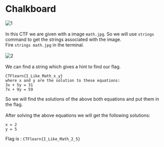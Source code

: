 # Chalkboard
![1](https://user-images.githubusercontent.com/56958135/104117253-d1a48100-5345-11eb-9be2-e9111a2b8965.png)
<br><br>
In this CTF we are given with a image `math.jpg`. So we will use `strings` command to get the strings associated with the image.
<br>
Fire `strings math.jpg` in the terminal.
<br><br>
![2](https://user-images.githubusercontent.com/56958135/104117254-d36e4480-5345-11eb-8802-8ddee34850ac.png)
<br><br>
We can find a string which gives a hint to find our flag.
```
CTFlearn{I_Like_Math_x_y}
where x and y are the solution to these equations:
3x + 5y = 31
7x + 9y = 59
```
So we will find the solutions of the above both equations and put them in the flag.
<br><br>
After solving the above equations we will get the following solutions:
```
x = 2
y = 5
```
Flag is : `CTFlearn{I_Like_Math_2_5}`
